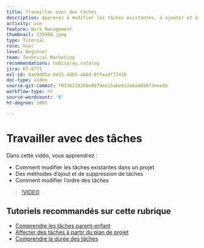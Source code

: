 ```yaml
---
title: Travailler avec des tâches
description: Apprenez à modifier les tâches existantes, à ajouter et à supprimer des tâches, ou encore à modifier l’ordre des tâches sur un projet dans Workfront.
activity: use
feature: Work Management
thumbnail: 335088.jpeg
type: Tutorial
role: User
level: Beginner
team: Technical Marketing
recommendations: noDisplay,catalog
jira: KT-8775
exl-id: 8ae9d05a-0435-4db5-a66d-8ffeadf7741b
doc-type: video
source-git-commit: f033b210268e8979ee15abe812e6ad85673eeedb
workflow-type: ht
source-wordcount: '0'
ht-degree: 100%

---
```


# Travailler avec des tâches

Dans cette vidéo, vous apprendrez :

* Comment modifier les tâches existantes dans un projet
* Des méthodes d’ajout et de suppression de tâches
* Comment modifier l’ordre des tâches

>[!VIDEO](https://video.tv.adobe.com/v/335088/?quality=12&learn=on)

## Tutoriels recommandés sur cette rubrique

* [Comprendre les tâches parent-enfant](/help/manage-work/tasks/understand-parent-child-tasks.md)
* [Affecter des tâches à partir du plan de projet](/help/manage-work/tasks/assign-tasks-from-the-project-plan.md)
* [Comprendre la durée des tâches](/help/manage-work/tasks/understand-task-durations.md)

